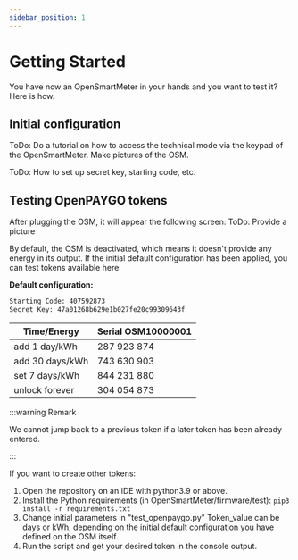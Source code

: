 ```yaml
---
sidebar_position: 1
---
```


# Getting Started

You have now an OpenSmartMeter in your hands and you want to test it? Here is how.

## Initial configuration

ToDo: Do a tutorial on how to access the technical mode via the keypad of the OpenSmartMeter. Make pictures of the OSM.

ToDo: How to set up secret key, starting code, etc.

## Testing OpenPAYGO tokens

After plugging the OSM, it will appear the following screen:
ToDo: Provide a picture

By default, the OSM is deactivated, which means it doesn't provide any energy in its output.
If the initial default configuration has been applied, you can test tokens available here:

**Default configuration:**

```sh
Starting Code: 407592873
Secret Key: 47a01268b629e1b027fe20c99309643f
```

| Time/Energy     | Serial OSM10000001 |
| --------------- | ------------------ |
| add 1 day/kWh   | 287 923 874        |
| add 30 days/kWh | 743 630 903        |
| set 7 days/kWh  | 844 231 880        |
| unlock forever  | 304 054 873        |

:::warning Remark

We cannot jump back to a previous token if a later token has been already entered.

:::

If you want to create other tokens:

1. Open the repository on an IDE with python3.9 or above.
2. Install the Python requirements (in OpenSmartMeter/firmware/test):
   `pip3 install -r requirements.txt`
3. Change initial parameters in "test_openpaygo.py"
   Token_value can be days or kWh, depending on the initial default configuration you have defined on the OSM itself.
4. Run the script and get your desired token in the console output.
